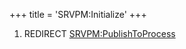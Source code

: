+++
title = 'SRVPM:Initialize'
+++

1.  REDIRECT [SRVPM:PublishToProcess](SRVPM:PublishToProcess "wikilink")
